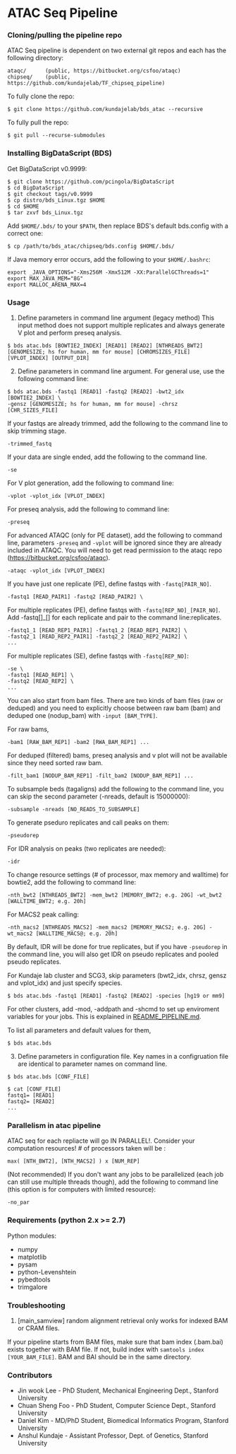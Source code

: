 ATAC Seq Pipeline
===================================================



### Cloning/pulling the pipeline repo

ATAC Seq pipeline is dependent on two external git repos and each has the following directory:
```
ataqc/ 		(public, https://bitbucket.org/csfoo/ataqc)
chipseq/	(public, https://github.com/kundajelab/TF_chipseq_pipeline)
```

To fully clone the repo:
```
$ git clone https://github.com/kundajelab/bds_atac --recursive
```

To fully pull the repo:
```
$ git pull --recurse-submodules
```


### Installing BigDataScript (BDS)

Get BigDataScript v0.9999:
```
$ git clone https://github.com/pcingola/BigDataScript
$ cd BigDataScript
$ git checkout tags/v0.9999
$ cp distro/bds_Linux.tgz $HOME
$ cd $HOME
$ tar zxvf bds_Linux.tgz
```

Add `$HOME/.bds/` to your `$PATH`, then replace BDS's default bds.config with a correct one:
```
$ cp /path/to/bds_atac/chipseq/bds.config $HOME/.bds/
```

If Java memory error occurs, add the following to your `$HOME/.bashrc`:
```
export _JAVA_OPTIONS="-Xms256M -Xmx512M -XX:ParallelGCThreads=1"
export MAX_JAVA_MEM="8G"
export MALLOC_ARENA_MAX=4
```





### Usage

1) Define parameters in command line argument (legacy method)
This input method does not support multiple replicates and always generate V plot and perform preseq analysis.
```
$ bds atac.bds [BOWTIE2_INDEX] [READ1] [READ2] [NTHREADS_BWT2] [GENOMESIZE; hs for human, mm for mouse] [CHROMSIZES_FILE] [VPLOT_INDEX] [OUTPUT_DIR]
```

2) Define parameters in command line argument.
For general use, use the following command line:
```
$ bds atac.bds -fastq1 [READ1] -fastq2 [READ2] -bwt2_idx [BOWTIE2_INDEX] \
-gensz [GENOMESIZE; hs for human, mm for mouse] -chrsz [CHR_SIZES_FILE]
```

If your fastqs are already trimmed, add the following to the command line to skip trimming stage.
```
-trimmed_fastq
```

If your data are single ended, add the following to the command line.
```
-se
```

For V plot generation, add the following to command line:
```
-vplot -vplot_idx [VPLOT_INDEX] 
```

For preseq analysis, add the following to command line:
```
-preseq
```

For advanced ATAQC (only for PE dataset), add the following to command line, parameters `-preseq` and `-vplot` will be ignored since they are already included in ATAQC. You will need to get read permission to the ataqc repo (https://bitbucket.org/csfoo/ataqc).
```
-ataqc -vplot_idx [VPLOT_INDEX]
```

If you have just one replicate (PE), define fastqs with `-fastq[PAIR_NO]`.
```
-fastq1 [READ_PAIR1] -fastq2 [READ_PAIR2] \
```

For multiple replicates (PE), define fastqs with `-fastq[REP_NO]_[PAIR_NO]`. Add -fastq[]_[] for each replicate and pair to the command line:replicates.
```
-fastq1_1 [READ_REP1_PAIR1] -fastq1_2 [READ_REP1_PAIR2] \
-fastq2_1 [READ_REP2_PAIR1] -fastq2_2 [READ_REP2_PAIR2] \
...
```

For multiple replicates (SE), define fastqs with `-fastq[REP_NO]`:
```
-se \
-fastq1 [READ_REP1] \
-fastq2 [READ_REP2] \
...
```


You can also start from bam files. There are two kinds of bam files (raw or deduped) and you need to explicitly choose between raw bam (bam) and deduped one (nodup_bam) with `-input [BAM_TYPE]`.

For raw bams,
```
-bam1 [RAW_BAM_REP1] -bam2 [RWA_BAM_REP1] ...
```

For deduped (filtered) bams, preseq analysis and v plot will not be available since they need sorted raw bam.
```
-filt_bam1 [NODUP_BAM_REP1] -filt_bam2 [NODUP_BAM_REP1] ...
```

To subsample beds (tagaligns) add the following to the command line, you can skip the second parameter (-nreads, default is 15000000):
```
-subsample -nreads [NO_READS_TO_SUBSAMPLE]
```

To generate pseduro replicates and call peaks on them:
```
-pseudorep
```

For IDR analysis on peaks (two replicates are needed):
```
-idr
```

To change resource settings (# of processor, max memory and walltime) for bowtie2, add the following to command line:
```
-nth_bwt2 [NTHREADS_BWT2] -mem_bwt2 [MEMORY_BWT2; e.g. 20G] -wt_bwt2 [WALLTIME_BWT2; e.g. 20h]
```

For MACS2 peak calling:
```
-nth_macs2 [NTHREADS_MACS2] -mem_macs2 [MEMORY_MACS2; e.g. 20G] -wt_macs2 [WALLTIME_MACS@; e.g. 20h]
```


By default, IDR will be done for true replicates, but if you have `-pseudorep` in the command line, you will also get IDR on pseudo replicates and pooled pseudo replicates.


For Kundaje lab cluster and SCG3, skip parameters (bwt2_idx, chrsz, gensz and vplot_idx) and just specify species.
```
$ bds atac.bds -fastq1 [READ1] -fastq2 [READ2] -species [hg19 or mm9]
```

For other clusters, add -mod, -addpath and -shcmd to set up enviroment variables for your jobs. This is explained in <a href="https://github.com/kundajelab/ENCODE_chipseq_pipeline/blob/master/README_PIPELINE.md">README_PIPELINE.md</a>.

To list all parameters and default values for them,
```
$ bds atac.bds
```



3) Define parameters in configuration file.
Key names in a configruation file are identical to parameter names on command line. 
```
$ bds atac.bds [CONF_FILE]

$ cat [CONF_FILE]
fastq1= [READ1]
fastq2= [READ2]
...
```


### Parallelism in atac pipeline

ATAC seq for each repliacte will go IN PARALLEL!. Consider your computation resources! # of processors taken will be :
```
max( [NTH_BWT2], [NTH_MACS2] ) x [NUM_REP]
```

(Not recommended) If you don't want any jobs to be parallelized (each job can still use multiple threads though), add the following to command line (this option is for computers with limited resource):
```
-no_par
```

### Requirements (python 2.x >= 2.7)

Python modules:
- numpy
- matplotlib
- pysam
- python-Levenshtein
- pybedtools
- trimgalore



### Troubleshooting

1) [main_samview] random alignment retrieval only works for indexed BAM or CRAM files.

If your pipeline starts from BAM files, make sure that bam index (.bam.bai) exists together with BAM file. If not, build index with `samtools index [YOUR_BAM_FILE]`. BAM and BAI should be in the same directory.



### Contributors

* Jin wook Lee - PhD Student, Mechanical Engineering Dept., Stanford University
* Chuan Sheng Foo - PhD Student, Computer Science Dept., Stanford University
* Daniel Kim - MD/PhD Student, Biomedical Informatics Program, Stanford University
* Anshul Kundaje - Assistant Professor, Dept. of Genetics, Stanford University
